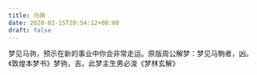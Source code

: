 ```yaml
---
title: 马驹
date: 2020-02-15T20:54:12+08:00
draft: false
---
```


梦见马驹，预示在新的事业中你会非常走运。原版周公解梦：梦见马駒者，凶。《敦煌本梦书》梦驹，吉。此梦主生男必浚《梦林玄解》